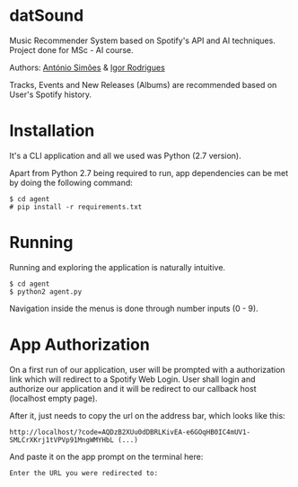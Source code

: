 # datSound

Music Recommender System based on Spotify's API and AI techniques.
Project done for MSc - AI course.

Authors: [António Simões](https://github.com/amsimoes) & [Igor Rodrigues](https://github.com/ElRoggo)

Tracks, Events and New Releases (Albums) are recommended based on User's Spotify history.

# Installation

It's a CLI application and all we used was Python (2.7 version).

Apart from Python 2.7 being required to run, app dependencies can be met by doing the following command:

```
$ cd agent
# pip install -r requirements.txt
```

# Running

Running and exploring the application is naturally intuitive.

```
$ cd agent
$ python2 agent.py
```

Navigation inside the menus is done through number inputs (0 - 9).

# App Authorization

On a first run of our application, user will be prompted with a authorization link which will redirect to a Spotify Web Login.
User shall login and authorize our application and it will be redirect to our callback host (localhost empty page).

After it, just needs to copy the url on the address bar, which looks like this:

`http://localhost/?code=AQDzB2XUu0dDBRLKivEA-e6GOqHB0IC4mUV1-SMLCrXKrj1tVPVp91MngWMYHbL (...)`

And paste it on the app prompt on the terminal here:

`Enter the URL you were redirected to:`
